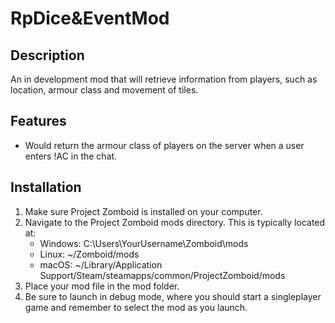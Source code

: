 # RpDice&EventMod

## Description

An in development mod that will retrieve information from players, such as location, armour class and movement of tiles.

## Features

- Would return the armour class of players on the server when a user enters !AC in the chat.

## Installation

1. Make sure Project Zomboid is installed on your computer.
2. Navigate to the Project Zomboid mods directory. This is typically located at:
   - Windows: C:\Users\YourUsername\Zomboid\mods
   - Linux: ~/Zomboid/mods
   - macOS: ~/Library/Application Support/Steam/steamapps/common/ProjectZomboid/mods
3. Place your mod file in the mod folder.
4. Be sure to launch in debug mode, where you should start a singleplayer game and remember to select the mod as you launch.
